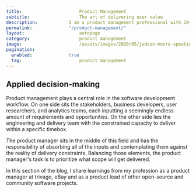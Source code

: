 ```yaml
---
title:						Product Management
subtitle:					The art of delivering user value
description:			I am a product management professional with 20+ years of experience. Here are some best practices I've picked up along the way
permalink:				"/product-management/"
layout:						autopage
category:					product management
image:						/assets/images/2020/05/judson-moore-speaking-at-becoming-ebay-in-berlin.jpg
pagination: 
  enabled: 				true
  tag: 						product management
---
```



## Applied decision-making 

Product management plays a central role in the software development workflow. On one side sits the stakeholders, business developers, user researchers, and analytics teams, each inputting a seemingly endless amount of requirements and opportunities. On the other side lies the engineering and delivery team with the constrained capacity to deliver within a specific timebox. 

The product manager sits in the middle of this field and has the responsibility of absorbing all of the inputs and contemplating them against the reality of delivery constraints. Balancing those elements, the product manager's task is to prioritize what scope will get delivered.

In this section of the blog, I share learnings from my profession as a product manager at trivago, eBay and as a product lead of other open-source and community software projects.